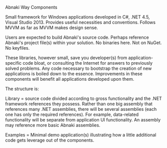 
Abnaki Way Components

Small framework for Windows applications developed in C#, .NET 4.5, Visual Studio 2013.    Provides useful
necessities and conventions.   Follows MVVM as far as MVVM makes design sense.

Users are expected to build Abnaki's source code.  Perhaps reference Abnaki's project file(s) within your solution.  No binaries here.  Not on NuGet.  No keyfiles.

These libraries, however small, save you developer(s) from application-specific code bloat, or consulting the Internet for answers to previously solved problems.  Any code necessary to bootstrap the creation of new applications is boiled down to the essence.  Improvements in these components will benefit all applications developed upon them.   

The structure is:

Library = source code divided according to gross functionality and the .NET framework references they possess.   Rather than one big assembly that references many .NET assemblies, there will be several assemblies (each one has only the required references).    For example, data-related functionality will be separate from application UI functionality.   An assembly may reference more basic Abnaki assemblies.

Examples = Minimal demo application(s) illustrating how a little additional code gets leverage out of the components.
